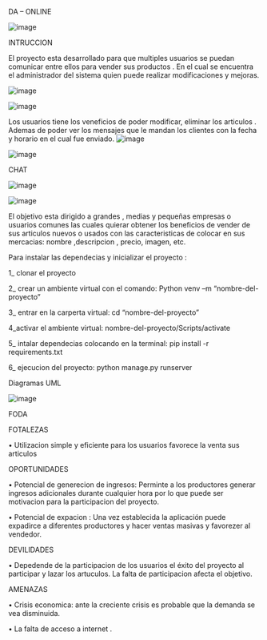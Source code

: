 DA – ONLINE

![image](https://github.com/LeonelMauro/Marketplace/assets/134123021/aaf6553c-4e29-4b60-802b-db6913dd4f72)



INTRUCCION

El proyecto esta desarrollado para que multiples usuarios se puedan comunicar entre ellos para vender sus productos . En el cual se encuentra el administrador del sistema quien puede realizar modificaciones y mejoras.

![image](https://github.com/LeonelMauro/Marketplace/assets/134123021/b4292aaf-815f-41d7-bca7-bb836d961f3e)

![image](https://github.com/LeonelMauro/Marketplace/assets/134123021/32f0ee58-1d5b-4bb5-a076-e180df0ae0cd)


Los usuarios tiene los veneficios de poder modificar, eliminar los articulos . Ademas de poder ver los mensajes que le mandan los clientes con la fecha y horario en el cual fue enviado.
![image](https://github.com/LeonelMauro/Marketplace/assets/134123021/bd214476-42da-4044-b3e6-ff6d0bc7f919)

![image](https://github.com/LeonelMauro/Marketplace/assets/134123021/7b877277-0294-4491-8199-b5743a7c8dbf)


CHAT

![image](https://github.com/LeonelMauro/Marketplace/assets/134123021/90d659c8-01af-4bce-8d7a-22bffea9aca3)

![image](https://github.com/LeonelMauro/Marketplace/assets/134123021/41f2d910-7e70-4d5b-ae09-7baca434be4a)


El objetivo esta dirigido a grandes , medias y pequeñas empresas o usuarios comunes las cuales quierar obtener los beneficios de vender de sus articulos nuevos o usados con las caracteristicas de colocar en sus mercacias: nombre ,descripcion , precio, imagen, etc.



Para instalar las dependecias y inicializar el proyecto :

1_ clonar el proyecto

2_ crear un ambiente virtual con el comando:
Python venv –m “nombre-del-proyecto”

3_ entrar en la carperta virtual:
cd “nombre-del-proyecto”

4_activar el ambiente virtual:
nombre-del-proyecto/Scripts/activate

5_ intalar dependecias colocando en la terminal:
pip install -r requirements.txt

6_ ejecucion del proyecto: 
python manage.py runserver

Diagramas UML

![image](https://github.com/LeonelMauro/Marketplace/assets/134123021/0bd8456c-a14d-46d8-a492-d081e8999ff0)

FODA

FOTALEZAS

• Utilizacion simple y eficiente para los usuarios favorece la venta sus articulos

OPORTUNIDADES

• Potencial de generecion de ingresos: Perminte a los productores generar ingresos adicionales durante cualquier hora por lo que puede ser motivacion para la participacion del proyecto.

• Potencial de expacion : Una vez establecida la aplicación puede expadirce a diferentes productores y hacer ventas masivas y favorezer al vendedor.

DEVILIDADES

• Depedende de la participacion de los usuarios el éxito del proyecto al participar y lazar los artuculos. La falta de participacion afecta el objetivo.


AMENAZAS

• Crisis economica: ante la creciente crisis es probable que la demanda se vea disminuida.

• La falta de acceso a internet .
